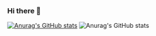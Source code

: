 ### Hi there 👋

<!--
**PandasCute/PandasCute** is a ✨ _special_ ✨ repository because its `README.md` (this file) appears on your GitHub profile.

Here are some ideas to get you started:

- 🔭 I’m currently working on ...
- 🌱 I’m currently learning ...
- 👯 I’m looking to collaborate on ...
- 🤔 I’m looking for help with ...
- 💬 Ask me about ...
- 📫 How to reach me: ...
- 😄 Pronouns: ...
- ⚡ Fun fact: ...
-->
[![Anurag's GitHub stats](https://github-readme-stats.vercel.app/api?username=PandasCute)](https://github.com/anuraghazra/github-readme-stats)
![Anurag's GitHub stats](https://github-readme-stats.vercel.app/api?username=PandasCute&hide=contribs,prs)

